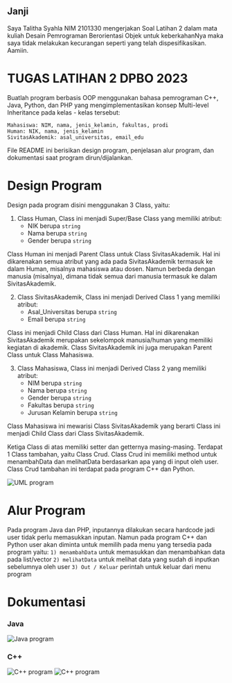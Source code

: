 ## Janji
Saya Talitha Syahla NIM 2101330 mengerjakan
Soal Latihan 2 dalam mata kuliah Desain Pemrograman Berorientasi Objek untuk keberkahanNya maka saya tidak melakukan 
kecurangan seperti yang telah dispesifikasikan. Aamiin.

# TUGAS LATIHAN 2 DPBO 2023
Buatlah program berbasis OOP menggunakan bahasa pemrograman C++, Java, Python, dan PHP yang mengimplementasikan konsep Multi-level Inheritance  pada kelas - kelas tersebut:

    Mahasiswa: NIM, nama, jenis_kelamin, fakultas, prodi
    Human: NIK, nama, jenis_kelamin
    SivitasAkademik: asal_universitas, email_edu

File README ini berisikan design program, penjelasan alur program, dan dokumentasi saat program dirun/dijalankan.

# Design Program
Design pada program disini menggunakan 3 Class, yaitu:

1) Class Human, Class ini menjadi Super/Base Class yang memiliki atribut:
    - NIK berupa `string`
    - Nama berupa `string`
    - Gender berupa `string`

Class Human ini menjadi Parent Class untuk Class SivitasAkademik. Hal ini dikarenakan semua atribut yang ada pada SivitasAkademik termasuk ke dalam Human, misalnya mahasiswa atau dosen. Namun berbeda dengan manusia (misalnya), dimana tidak semua dari manusia termasuk ke dalam SivitasAkademik.

2) Class SivitasAkademik, Class ini menjadi Derived Class 1 yang memiliki atribut:
    - Asal_Universitas berupa `string`
    - Email berupa `string`

Class ini menjadi Child Class dari Class Human. Hal ini dikarenakan SivitasAkademik merupakan sekelompok manusia/human yang memiliki kegiatan di akademik. Class SivitasAkademik ini juga merupakan Parent Class untuk Class Mahasiswa. 

3) Class Mahasiswa, Class ini menjadi Derived Class 2 yang memiliki atribut:
    - NIM berupa `string`
    - Nama berupa `string`
    - Gender berupa `string`
    - Fakultas berupa `string`
    - Jurusan Kelamin berupa `string`

Class Mahasiswa ini mewarisi Class SivitasAkademik yang berarti Class ini menjadi Child Class dari Class SivitasAkademik.

Ketiga Class di atas memiliki setter dan getternya masing-masing. Terdapat 1 Class tambahan, yaitu Class Crud. Class Crud ini memiliki method untuk menambahData dan melihatData berdasarkan apa yang di input oleh user. Class Crud tambahan ini terdapat pada program C++ dan Python.

![UML program](/UML_Lat2.png)

# Alur Program
Pada program Java dan PHP, inputannya dilakukan secara hardcode jadi user tidak perlu memasukkan inputan. Namun pada program C++ dan Python user akan diminta untuk memilih pada menu yang tersedia pada program yaitu:
`1) menambahData` untuk memasukkan dan menambahkan data pada list/vector
`2) melihatData` untuk melihat data yang sudah di inputkan sebelumnya oleh user
`3) Out / Keluar` perintah untuk keluar dari menu program

# Dokumentasi
### Java

![Java program](Java/dok_java.png)

### C++

![C++ program](C++/pic1.png)
![C++ program](C++/pic2.png)

